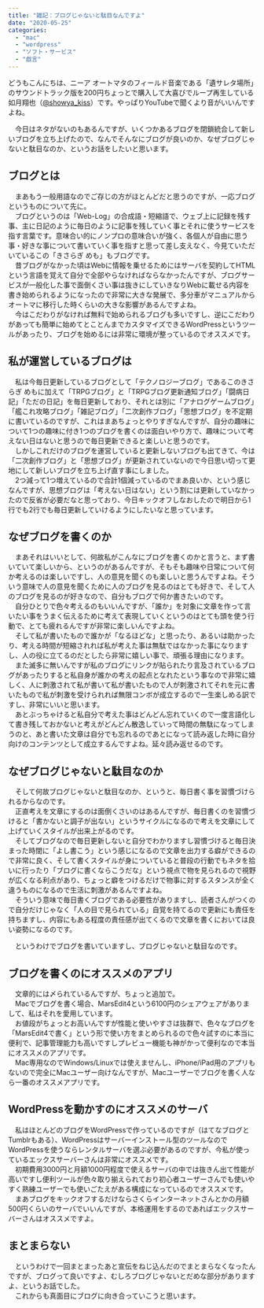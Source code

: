```yaml
---
title: "雑記：ブログじゃないと駄目なんですよ"
date: "2020-05-25"
categories: 
  - "mac"
  - "wordpress"
  - "ソフト・サービス"
  - "戯言"
---
```


どうもこんにちは、ニーア オートマタのフィールド音楽である「遺サレタ場所」のサウンドトラック版を200円ちょっとで購入して大喜びでループ再生している如月翔也（[@showya\_kiss](http://twitter.com/showya_kiss)）です。やっぱりYouTubeで聞くより音がいいんですよね。  
  
　今日はネタがないのもあるんですが、いくつかあるブログを閉鎖統合して新しいブログを立ち上げたので、なんでそんなにブログが良いのか、なぜブログじゃないと駄目なのか、というお話をしたいと思います。  

## ブログとは

　まあもう一般用語なのでご存じの方がほとんどだと思うのですが、一応ブログというものについて先に。  
　ブログというのは「Web-Log」の合成語・短縮語で、ウェブ上に記録を残す事、主に日記のように毎日のように記事を残していく事とそれに使うサービスを指す言葉です。意味合い的にノンプロの意味合いが強く、各個人が自由に思う事・好きな事について書いていく事を指すと思って差し支えなく、今見ていただいているこの「きさらぎ めも」もブログです。  
　昔ブログがなかった頃はWebに情報を乗せるためにはサーバを契約してHTMLという言語を覚えて自分で全部やらなければならなかったんですが、ブログサービスが一般化した事で面倒くさい事は抜きにしていきなりWebに載せる内容を書き始められるようになったので非常に大きな発展で、多分車がマニュアルからオートマに移行した時くらいの大きな影響があるんですよね。  
　今はこだわりがなければ無料で始められるブログも多いですし、逆にこだわりがあっても簡単に始めてとことんまでカスタマイズできるWordPressというツールがあったり、ブログを始めるには非常に環境が整っているのでオススメです。  

## 私が運営しているブログは

　私は今毎日更新しているブログとして「テクノロジーブログ」であるこのきさらぎ めもに加えて「TRPGブログ」と「TRPGブログ更新通知ブログ」「闘病日記」「ただの日記」を毎日更新しており、それとは別に「アナログゲームブログ」「艦これ攻略ブログ」「雑記ブログ」「二次創作ブログ」「思想ブログ」を不定期に書いているのですが、これはまあちょっとやりすぎなんですが、自分の趣味について1つの趣味に付き1つのブログを書くのは面白いやり方で、趣味について考えない日はないと思うので毎日更新できると楽しいと思うのです。  
　しかしこれだけのブログを運営していると更新しないブログも出てきて、今は「二次創作ブログ」と「思想ブログ」が更新されていないので今日思い切って更地にして新しいブログを立ち上げ直す事にしました。  
　2つ減って1つ増えているので合計1個減っているのでまあ良いか、という感じなんですが、思想ブログは「考えない日はない」という割には更新していなかったので反省が必要だなと思っており、今日キックオフしなおしたので明日から1行でも2行でも毎日更新していけるようにしたいなと思っています。  

## なぜブログを書くのか

　まあそれはいいとして、何故私がこんなにブログを書くのかと言うと、まず書いていて楽しいから、というのがあるんですが、そもそも趣味や日常について何か考えるのは楽しいですし、人の意見を聞くのも楽しいと思うんですよね。そういう意味で人の意見を聞くために人のブログを見るのはとても好きで、そして人のブログを見るのが好きなので、自分もブログで何か書きたいのです。  
　自分ひとりで色々考えるのもいいんですが、「誰か」を対象に文章を作って言いたい事をうまく伝えるために考えて表現していくというのはとても頭を使う行動で、とても疲れるんですが非常に楽しいんですよね。  
　そして私が書いたもので誰かが「なるほどな」と思ったり、あるいは助かったり、考える時間が短縮されれば私が考えた事は無駄ではなかった事になりますし、人の役に立てるのだとしたら非常に嬉しい事で、頑張る理由になります。  
　また滅多に無いんですが私のブログにリンクが貼られたり言及されているブログがあったりすると私自身が誰かの考えの起点となれたという事なので非常に嬉しく、人に刺激されて私が書いて私が書いたもので人が刺激されてそれを元に書いたもので私が刺激を受けられれば無限コンボが成立するので一生楽しめる訳ですし、非常にいいと思います。  
　あとぶっちゃけると私自分で考えた事はどんどん忘れていくので一度言語化して書き残しておかないと考えがどんどん散逸していって時間の無駄になってしまうのと、あと書いた文章は自分でも忘れるのであとになって読み返した時に自分向けのコンテンツとして成立するんですよね。延々読み返せるのです。  

## なぜブログじゃないと駄目なのか

　そして何故ブログじゃないと駄目なのか、というと、毎日書く事を習慣づけられるからなのです。  
　正直考えを文章にするのは面倒くさいのはあるんですが、毎日書くのを習慣づけると「書かないと調子が出ない」というサイクルになるので考えを文章にして上げていくスタイルが出来上がるのです。  
　そしてブログなので毎日更新しないと自分でわかりますし習慣づけると毎日決まった時間に「よし書こう」という感じになるので文章を出力する癖ができるので非常に良く、そして書くスタイルが身についていると普段の行動でもネタを拾いに行ったり「ブログに書くならこうだな」という視点で物を見られるので視野が広くなる利点があり、ちょっと癖をつけるだけで物事に対するスタンスが全く違うものになるので生活に刺激があるんですよね。  
　そういう意味で毎日書くブログである必要性がありますし、読者さんがつくので自分だけじゃなく「人の目で見られている」自覚を持てるので更新にも責任を持ちますし、内容にもある程度の責任感が出てくるので文章を書くにおいては良い姿勢になるのです。  
  
　というわけでブログを書いていますし、ブログじゃないと駄目なのです。  

## ブログを書くのにオススメのアプリ

　文章的には〆られているんですが、ちょっと追加で。  
　Macでブログを書く場合、MarsEdit4という6100円のシェアウェアがありまして、私はそれを愛用しています。  
　お値段がちょっとお高いんですが性能と使いやすさは抜群で、色々なブログを「MarsEdit4で書く」という形で使い方をまとめられるので色々試すのに本当に便利で、記事管理能力も高いですしプレビュー機能も神がかって便利なので本当にオススメのアプリです。  
　Mac専用なのでWindows/Linuxでは使えませんし、iPhone/iPad用のアプリもないので完全にMacユーザー向けなんですが、Macユーザーでブログを書く人なら一番のオススメアプリです。  

## WordPressを動かすのにオススメのサーバ

　私はほとんどのブログをWordPressで作っているのですが（はてなブログとTumblrもある）、WordPressはサーバーインストール型のツールなのでWordPressを使うならレンタルサーバを選ぶ必要があるのですが、今私が使っているエックスサーバーさんは非常にオススメです。  
　初期費用3000円と月額1000円程度で使えるサーバの中では抜きん出て性能が高いですし便利ツールが色々取り揃えられており初心者ユーザーさんでも使いやすく熟練ユーザーでも使いごたえがある構成になっているのでオススメです。  
　まあブログをキックオフするだけならさくらインターネットさんとかの月額500円くらいのサーバでいいんですが、本格運用をするのであればエックスサーバーさんはオススメですよ。

## まとまらない

　というわけで一回まとまったあと宣伝をねじ込んだのでまとまらなくなったんですが、ブログって良いですよ、むしろブログじゃないとだめな部分がありますよ、というお話でした。  
　これからも真面目にブログに向き合っていこうと思います。
